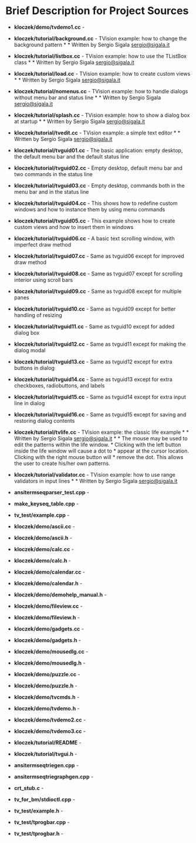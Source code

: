 # Brief Description for Project Sources


 - **kloczek/demo/tvdemo1.cc** - 
 - **kloczek/tutorial/background.cc** - TVision example: how to change the background pattern * * Written by Sergio Sigala <sergio@sigala.it>
 - **kloczek/tutorial/listbox.cc** - TVision example: how to use the TListBox class * * Written by Sergio Sigala <sergio@sigala.it>
 - **kloczek/tutorial/load.cc** - TVision example: how to create custom views * * Written by Sergio Sigala <sergio@sigala.it>
 - **kloczek/tutorial/nomenus.cc** - TVision example: how to handle dialogs without menu bar and status line * * Written by Sergio Sigala <sergio@sigala.it>
 - **kloczek/tutorial/splash.cc** - TVision example: how to show a dialog box at startup * * Written by Sergio Sigala <sergio@sigala.it>
 - **kloczek/tutorial/tvedit.cc** - TVision example: a simple text editor * * Written by Sergio Sigala <sergio@sigala.it>
 - **kloczek/tutorial/tvguid01.cc** - The basic application: empty desktop, the default menu bar and the default status line
 - **kloczek/tutorial/tvguid02.cc** - Empty desktop, default menu bar and two commands in the status line
 - **kloczek/tutorial/tvguid03.cc** - Empty desktop, commands both in the menu bar and in the status line
 - **kloczek/tutorial/tvguid04.cc** - This shows how to redefine custom windows and how to instance them by using menu commands
 - **kloczek/tutorial/tvguid05.cc** - This example shows how to create custom views and how to insert them in windows
 - **kloczek/tutorial/tvguid06.cc** - A basic text scrolling window, with imperfect draw method
 - **kloczek/tutorial/tvguid07.cc** - Same as tvguid06 except for improved draw method
 - **kloczek/tutorial/tvguid08.cc** - Same as tvguid07 except for scrolling interior using scroll bars
 - **kloczek/tutorial/tvguid09.cc** - Same as tvguid08 except for multiple panes
 - **kloczek/tutorial/tvguid10.cc** - Same as tvguid09 except for better handling of resizing
 - **kloczek/tutorial/tvguid11.cc** - Same as tvguid10 except for added dialog box
 - **kloczek/tutorial/tvguid12.cc** - Same as tvguid11 except for making the dialog modal
 - **kloczek/tutorial/tvguid13.cc** - Same as tvguid12 except for extra buttons in dialog
 - **kloczek/tutorial/tvguid14.cc** - Same as tvguid13 except for extra checkboxes, radiobuttons, and labels
 - **kloczek/tutorial/tvguid15.cc** - Same as tvguid14 except for extra input line in dialog
 - **kloczek/tutorial/tvguid16.cc** - Same as tvguid15 except for saving and restoring dialog contents
 - **kloczek/tutorial/tvlife.cc** - TVision example: the classic life example * * Written by Sergio Sigala <sergio@sigala.it> * * The mouse may be used to edit the patterns within the life window. * Clicking with the left button inside the life window will cause a dot to * appear at the cursor location.  Clicking with the right mouse button will * remove the dot.  This allows the user to create his/her own patterns.
 - **kloczek/tutorial/validator.cc** - TVision example: how to use range validators in input lines * * Written by Sergio Sigala <sergio@sigala.it>
 - **ansitermseqparser_test.cpp** - 
 - **make_keyseq_table.cpp** - 
 - **tv_test/example.cpp** - 

 - **kloczek/demo/ascii.cc** - 
 - **kloczek/demo/ascii.h** - 
 - **kloczek/demo/calc.cc** - 
 - **kloczek/demo/calc.h** - 
 - **kloczek/demo/calendar.cc** - 
 - **kloczek/demo/calendar.h** - 
 - **kloczek/demo/demohelp_manual.h** - 
 - **kloczek/demo/fileview.cc** - 
 - **kloczek/demo/fileview.h** - 
 - **kloczek/demo/gadgets.cc** - 
 - **kloczek/demo/gadgets.h** - 
 - **kloczek/demo/mousedlg.cc** - 
 - **kloczek/demo/mousedlg.h** - 
 - **kloczek/demo/puzzle.cc** - 
 - **kloczek/demo/puzzle.h** - 
 - **kloczek/demo/tvcmds.h** - 
 - **kloczek/demo/tvdemo.h** - 
 - **kloczek/demo/tvdemo2.cc** - 
 - **kloczek/demo/tvdemo3.cc** - 
 - **kloczek/tutorial/README** - 
 - **kloczek/tutorial/tvgui.h** - 
 - **ansitermseqtriegen.cpp** - 
 - **ansitermseqtriegraphgen.cpp** - 
 - **crt_stub.c** - 
 - **tv_for_bm/stdioctl.cpp** - 
 - **tv_test/example.h** - 
 - **tv_test/tprogbar.cpp** - 
 - **tv_test/tprogbar.h** - 

